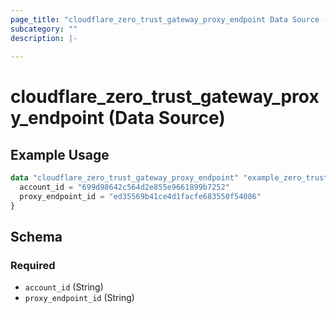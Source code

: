 ```yaml
---
page_title: "cloudflare_zero_trust_gateway_proxy_endpoint Data Source - Cloudflare"
subcategory: ""
description: |-
  
---
```


# cloudflare_zero_trust_gateway_proxy_endpoint (Data Source)



## Example Usage

```terraform
data "cloudflare_zero_trust_gateway_proxy_endpoint" "example_zero_trust_gateway_proxy_endpoint" {
  account_id = "699d98642c564d2e855e9661899b7252"
  proxy_endpoint_id = "ed35569b41ce4d1facfe683550f54086"
}
```

<!-- schema generated by tfplugindocs -->
## Schema

### Required

- `account_id` (String)
- `proxy_endpoint_id` (String)


